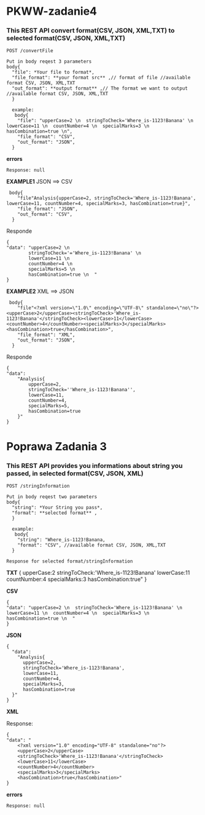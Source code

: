 # PKWW-zadanie4
### This REST API convert format(CSV, JSON, XML,TXT) to selected format(CSV, JSON, XML,TXT)

`POST /convertFile`

    Put in body reqest 3 parameters
    body{
      "file": *Your file to format*,
      "file_format": **your format src** ,// format of file //available format CSV, JSON, XML,TXT 
      "out_format": **output format** ,// The format we want to output  //available format CSV, JSON, XML,TXT
      }
      
      example:
       body{
        "file": "upperCase=2 \n  stringToCheck='Where_is-1123!Banana' \n  lowerCase=11 \n  countNumber=4 \n  specialMarks=3 \n  hasCombination=true \n",
        "file_format": "CSV",
        "out_format": "JSON",
      }
      
 **errors**
 
    Response: null
    
    
**EXAMPLE1**
JSON ==> CSV

     body{
        "file"Analysis{upperCase=2, stringToCheck='Where_is-1123!Banana', lowerCase=11, countNumber=4, specialMarks=3, hasCombination=true}",
        "file_format": "JSON",
        "out_format": "CSV",
      }
           
 Responde
 
    {
    "data": "upperCase=2 \n  
            stringToCheck='='Where_is-1123!Banana' \n
            lowerCase=11 \n
            countNumber=4 \n
            specialMarks=5 \n
            hasCombination=true \n  "
    }
       
**EXAMPLE2**
XML ==> JSON

     body{
        "file"<?xml version=\"1.0\" encoding=\"UTF-8\" standalone=\"no\"?><upperCase>2</upperCase><stringToCheck>'Where_is-1123!Banana'</stringToCheck><lowerCase>11</lowerCase>                <countNumber>4</countNumber><specialMarks>3</specialMarks><hasCombination>true</hasCombination>",
        "file_format": "XML",
        "out_format": "JSON",
      }
           
 Responde
 
    {
    "data": 
        "Analysis{
            upperCase=2,
            stringToCheck=''Where_is-1123!Banana'',
            lowerCase=11,
            countNumber=4,
            specialMarks=5,
            hasCombination=true
        }"
    }
    
    
# Poprawa Zadania 3 

### This REST API provides you informations about string you passed, in selected format(CSV, JSON, XML)

`POST /stringInformation`

    Put in body reqest two parameters
    body{
      "string": *Your String you pass*,
      "format": **selected format** ,
      }
      
      example:
       body{
        "string": "Where_is-1123!Banana,
        "format": "CSV", //available format CSV, JSON, XML,TXT
      }

`Response for selected format/stringInformation`

 **TXT**
    {
    upperCase:2
    stringToCheck:'Where_is-1123!Banana'
    lowerCase:11
    countNumber:4
    specialMarks:3
    hasCombination:true"
    }
   
 **CSV**
 
    {
    "data": "upperCase=2 \n  stringToCheck='Where_is-1123!Banana' \n  lowerCase=11 \n  countNumber=4 \n  specialMarks=3 \n  hasCombination=true \n  "
    }
   
      
 **JSON**
    
    {
      "data": 
        "Analysis{
          upperCase=2,
          stringToCheck='Where_is-1123!Banana',
          lowerCase=11,
          countNumber=4,
          specialMarks=3,
          hasCombination=true
      }"
    }
      
 **XML**
 
 Response:
    
    {
    "data": "
        <?xml version="1.0" encoding="UTF-8" standalone="no"?>
        <upperCase>2</upperCase>
        <stringToCheck>'Where_is-1123!Banana'</stringToCheck>
        <lowerCase>11</lowerCase>
        <countNumber>4</countNumber>
        <specialMarks>3</specialMarks>
        <hasCombination>true</hasCombination>"
    }
    
 **errors**
 
    Response: null
